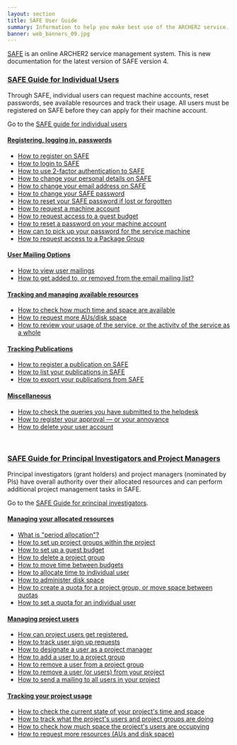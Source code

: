```yaml
---
layout: section
title: SAFE User Guide
summary: Information to help you make best use of the ARCHER2 service.
banner: web_banners_09.jpg
---
```


<p><a href="https://www.archer.ac.uk/safe">SAFE</a> is an online ARCHER2 service management system. This is new documentation for the latest version of SAFE version 4. </p>

<h3><a href="safe-guide-users.php">SAFE Guide for Individual Users</a></h3>
<p>
  Through SAFE, individual users can request machine accounts, reset passwords, see available resources 
  and track their usage. All users must be registered on SAFE before they can apply for their machine account. 
</p>
<p>
  Go to the <a href="safe-guide-users.php">SAFE guide for individual users</a>
</p>

<!-- used to generate sidebar TOC -->
<div style="display:none;">
<h3>Contents</h3>
</div>


<h4><a href="safe-guide-users.php#reg-log-pass">Registering, logging in, passwords</a></h4>
<ul>
  <li><a href="safe-guide-users.php#register"> How to register on SAFE </a> </li>
  <li><a href="safe-guide-users.php#login">How to login to SAFE </a></li>
	<li><a href="safe-guide-users.php#2fac">How to use 2-factor authentication to SAFE </a></li>
  <li><a href="safe-guide-users.php#details">How to change your personal details on SAFE</a></li>
  <li><a href="safe-guide-users.php#chemail">How to change your email address on SAFE</a></li>
  <li><a href="safe-guide-users.php#chpass">How to change your SAFE password</a></li>
  <li><a href="safe-guide-users.php#reset">How to reset your SAFE password if lost or forgotten</a></li>
  <li><a href="safe-guide-users.php#getac">How to request a machine account</a></li>
	<li><a href="safe-guide-users.php#accguest">How to request access to a guest budget</a></li>
  <li><a href="safe-guide-users.php#reset_machine">How to reset a password on your machine account</a></li>
	<li><a href="safe-guide-users.php#getpass">How can to pick up your password for the service machine</a></li>
  <li><a href="safe-guide-users.php#package-group">How to request access to a Package Group</a></li>
</ul>


<h4><a href="safe-guide-users.php#user-mailing">User Mailing Options</a></h4>
<ul>
  <li><a href="safe-guide-users.php#mailings">How to view user mailings</a></li>
  <li><a href="safe-guide-users.php#mlist">How to get added to, or removed from the email mailing list?</a></li>
</ul>


<h4><a href="safe-guide-users.php#tracking">Tracking and managing available resources</a></h4>
<ul>
  <li><a href="safe-guide-users.php#ures">How to check how much time and space are available</a></li>
  <li><a href="safe-guide-users.php#resources">How to request more AUs/disk space</a></li>
  <li><a href="safe-guide-users.php#uhist">How to review your usage of the service, or the activity of the service as a whole</a></li>
</ul>

<h4><a href="safe-guide-users.php#pubs">Tracking Publications</a></h4>
<ul>
  <li><a href="safe-guide-users.php#regdoi">How to register a publication on SAFE</a></li>
  <li><a href="safe-guide-users.php#listdoi">How to list your publications in SAFE</a></li>
  <li><a href="safe-guide-users.php#exportdoi">How to export your publications from SAFE</a></li>
</ul>

<h4><a href="safe-guide-users.php#miscellaneous">Miscellaneous</a></h4>
<ul>
  <li><a href="safe-guide-users.php#checkq">How to check the queries you have submitted to the helpdesk</a></li>
  <li><a href="safe-guide-users.php#token">How to register your approval &mdash; or your annoyance</a></li>
	<li><a href="safe-guide-users.php#delacc">How to delete your user account</a></li>
</ul>


<br />



<h3><a href="safe-guide-pi.php">SAFE Guide for Principal Investigators and Project Managers</a></h3>

<p>
  Principal investigators (grant holders) and project managers (nominated by PIs) have overall authority 
  over their allocated resources and can perform additional project management tasks in SAFE. 
</p>
<p>
  Go to the <a href="safe-guide-pi.php">SAFE Guide for principal investigators</a>.
</p>

<!-- used so TOC can be generated -->
<div style="display:none;">
<h3>Contents</h3>
</div>

<h4><a href="safe-guide-pi.php#managing-resources">Managing your allocated resources</a></h4>
<ul>
  <li><a href="safe-guide-pi.php#period"> What is "period allocation"?</a></li>
  <li><a href="safe-guide-pi.php#projgrp">How to set up project groups within the project</a></li>
	<li><a href="safe-guide-pi.php#projgrp">How to set up a guest budget</a></li>
  <li><a href="safe-guide-pi.php#delgrp">How to delete a project group</a></li>
  <li><a href="safe-guide-pi.php#mvtime">How to move time between budgets</a></li>
  <li><a href="safe-guide-pi.php#oneuser">How to allocate time to individual user</a></li>
  <li><a href="safe-guide-pi.php#space">How to  administer disk space</a></li>
  <li><a href="safe-guide-pi.php#mvspace">How to create a quota for a project group, or move space between quotas</a></li>
  <li><a href="safe-guide-pi.php#persquota">How to set a quota for an individual user</a></li>
</ul>

<h4><a href="safe-guide-pi.php#managing-users">Managing project users</a></h4>
<ul>
  <li><a href="safe-guide-pi.php#regusers">How can project  users get registered.</a></li>
  <li><a href="safe-guide-pi.php#signup">How to track user sign up requests</a>
  <li><a href="safe-guide-pi.php#projman">How to designate a user as a project manager</a></li>
  <li><a href="safe-guide-pi.php#addu">How to add a user to a project group</a></li>
  <li><a href="safe-guide-pi.php#remu">How to remove a user from a project group</a></li>
<!--   <li><a href="safe-guide-pi.php#deact">How to (temporarily) stop a user from using time in your project</a></li> -->
  <li><a href="safe-guide-pi.php#remuser">How to remove a user (or users) from your project</a></li>
  <li><a href="safe-guide-pi.php#projmailing">How to send a mailing to all users in your project</a></li>
</ul>


<h4><a href="safe-guide-pi.php#track-usage">Tracking your project usage</a></h4>
<ul>
  <li><a href="safe-guide-pi.php#snap">How to check the current state of your project's time and space</a></li>
  <li><a href="safe-guide-pi.php#phist">How to track what the project's users and project groups are doing</a></li>
  <li><a href="safe-guide-pi.php#udisk">How to check how much space the  project's users are occupying</a></li>
  <li><a href="safe-guide-pi.php#more">How to request more resources (AUs and disk space)</a></li>
</ul>



